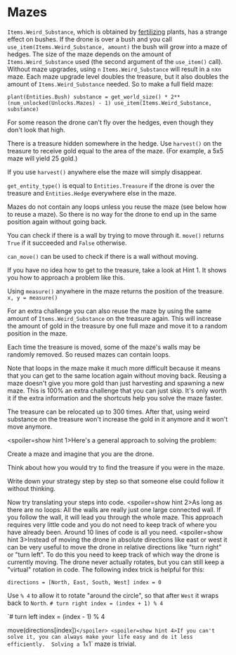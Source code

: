 # Mazes
`Items.Weird_Substance`, which is obtained by [fertilizing](docs/unlocks/fertilizer.md) plants, has a strange effect on bushes. If the drone is over a bush and you call `use_item(Items.Weird_Substance, amount)` the bush will grow into a maze of hedges.
The size of the maze depends on the amount of `Items.Weird_Substance` used (the second argument of the `use_item()` call).
Without maze upgrades, using `n` `Items.Weird_Substance` will result in a `n`x`n` maze. Each maze upgrade level doubles the treasure, but it also doubles the amount of `Items.Weird_Substance` needed. 
So to make a full field maze:

`plant(Entities.Bush)
substance = get_world_size() * 2**(num_unlocked(Unlocks.Mazes) - 1)
use_item(Items.Weird_Substance, substance)`


For some reason the drone can't fly over the hedges, even though they don't look that high.

There is a treasure hidden somewhere in the hedge. Use `harvest()` on the treasure to receive gold equal to the area of the maze. (For example, a 5x5 maze will yield 25 gold.)

If you use `harvest()` anywhere else the maze will simply disappear.

`get_entity_type()` is equal to `Entities.Treasure` if the drone is over the treasure and `Entities.Hedge` everywhere else in the maze.

Mazes do not contain any loops unless you reuse the maze (see below how to reuse a maze). So there is no way for the drone to end up in the same position again without going back.

You can check if there is a wall by trying to move through it. 
`move()` returns `True` if it succeeded and `False` otherwise.

`can_move()` can be used to check if there is a wall without moving.

If you have no idea how to get to the treasure, take a look at Hint 1. It shows you how to approach a problem like this.

Using `measure()` anywhere in the maze returns the position of the treasure.
`x, y = measure()`

For an extra challenge you can also reuse the maze by using the same amount of `Items.Weird_Substance` on the treasure again. 
This will increase the amount of gold in the treasure by one full maze and move it to a random position in the maze.

Each time the treasure is moved, some of the maze's walls may be randomly removed. So reused mazes can contain loops.

Note that loops in the maze make it much more difficult because it means that you can get to the same location again without moving back.
Reusing a maze doesn't give you more gold than just harvesting and spawning a new maze.
This is 100% an extra challenge that you can just skip.
It's only worth it if the extra information and the shortcuts help you solve the maze faster.

The treasure can be relocated up to 300 times. After that, using weird substance on the treasure won't increase the gold in it anymore and it won't move anymore.

<spoiler=show hint 1>Here's a general approach to solving the problem:

Create a maze and imagine that you are the drone.

Think about how you would try to find the treasure if you were in the maze.

Write down your strategy step by step so that someone else could follow it without thinking.

Now try translating your steps into code.
</spoiler>
<spoiler=show hint 2>As long as there are no loops: All the walls are really just one large connected wall. If you follow the wall, it will lead you through the whole maze.
This approach requires very little code and you do not need to keep track of where you have already been. Around 10 lines of code is all you need.</spoiler>
<spoiler=show hint 3>Instead of moving the drone in absolute directions like east or west it can be very useful to move the drone in relative directions like "turn right" or "turn left". To do this you need to keep track of which way the drone is currently moving. The drone never actually rotates, but you can still keep a "virtual" rotation in code.
The following index trick is helpful for this:

`directions = [North, East, South, West]
index = 0`

Use `% 4` to allow it to rotate "around the circle", so that after `West` it wraps back to `North`.
`# turn right
index = (index + 1) % 4`

`# turn left
index = (index - 1) % 4

move(directions[index])`</spoiler>
<spoiler=show hint 4>If you can't solve it, you can always make your life easy and do it less efficiently. 
Solving a `1`x`1` maze is trivial.</spoiler>